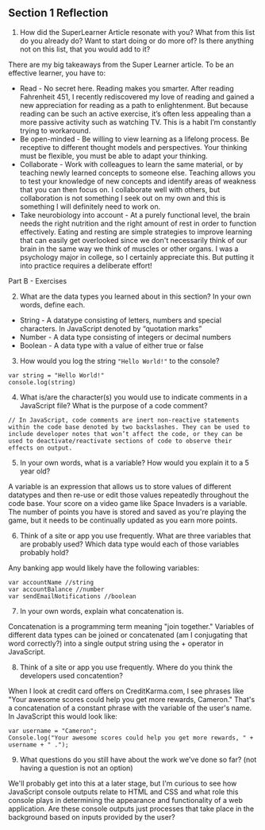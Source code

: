 ## Section 1 Reflection

1. How did the SuperLearner Article resonate with you? What from this list do you already do? Want to start doing or do more of? Is there anything not on this list, that you would add to it?

There are my big takeaways from the Super Learner article. To be an effective learner, you have to:

* Read - No secret here. Reading makes you smarter. After reading Fahrenheit 451, I recently rediscovered my love of reading and gained a new appreciation for reading as a path to enlightenment. But because reading can be such an active exercise, it’s often less appealing than a more passive activity such as watching TV. This is a habit I’m constantly trying to workaround.
* Be open-minded - Be willing to view learning as a lifelong process. Be receptive to different thought models and perspectives. Your thinking must be flexible, you must be able to adapt your thinking.
* Collaborate - Work with colleagues to learn the same material, or by teaching newly learned concepts to someone else. Teaching allows you to test your knowledge of new concepts and identify areas of weakness that you can then focus on. I collaborate well with others, but collaboration is not something I seek out on my own and this is something I will definitely need to work on.
* Take neurobiology into account - At a purely functional level, the brain needs the right nutrition and the right amount of rest in order to function effectively. Eating and resting are simple strategies to improve learning that can easily get overlooked since we don't necessarily think of our brain in the same way we think of muscles or other organs. I was a psychology major in college, so I certainly appreciate this. But putting it into practice requires a deliberate effort!

Part B - Exercises

2. What are the data types you learned about in this section? In your own words, define each.

* String - A datatype consisting of letters, numbers and special characters. In JavaScript denoted by “quotation marks”
* Number - A data type consisting of integers or decimal numbers
* Boolean - A data type with a value of either true or false

3. How would you log the string `"Hello World!"` to the console?

````
var string = "Hello World!"
console.log(string)
````

4. What is/are the character(s) you would use to indicate comments in a JavaScript file? What is the purpose of a code comment?

````
// In JavaScript, code comments are inert non-reactive statements within the code base denoted by two backslashes. They can be used to include developer notes that won’t affect the code, or they can be used to deactivate/reactivate sections of code to observe their effects on output.
````

5. In your own words, what is a variable? How would you explain it to a 5 year old?

A variable is an expression that allows us to store values of different datatypes and then re-use or edit those values repeatedly throughout the code base. Your score on a video game like Space Invaders is a variable. The number of points you have is stored and saved as you're playing the game, but it needs to be continually updated as you earn more points.

6. Think of a site or app you use frequently. What are three variables that are probably used? Which data type would each of those variables probably hold?

Any banking app would likely have the following variables:

````
var accountName //string
var accountBalance //number
var sendEmailNotifications //boolean
````

7. In your own words, explain what concatenation is.

Concatenation is a programming term meaning "join together." Variables of different data types can be joined or concatenated (am I conjugating that word correctly?) into a single output string using the + operator in JavaScript.

8. Think of a site or app you use frequently. Where do you think the developers used concatention?

When I look at credit card offers on CreditKarma.com, I see phrases like "Your awesome scores could help you get more rewards, Cameron." That's a concatenation of a constant phrase with the variable of the user's name. In JavaScript this would look like:

````
var username = "Cameron";
Console.log("Your awesome scores could help you get more rewards, " + username + " .");
````

9. What questions do you still have about the work we've done so far? (not having a question is not an option)

We'll probably get into this at a later stage, but I'm curious to see how JavaScript console outputs relate to HTML and CSS and what role this console plays in determining the appearance and functionality of a web application. Are these console outputs just processes that take place in the background based on inputs provided by the user?
